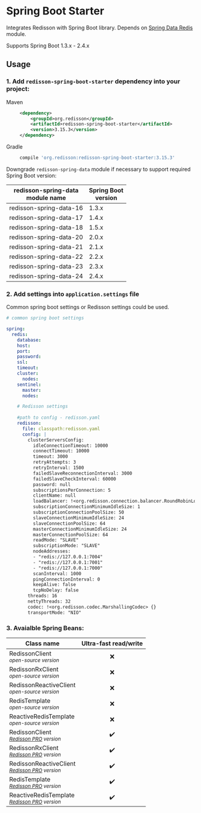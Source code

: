 # Spring Boot Starter

Integrates Redisson with Spring Boot library. Depends on [Spring Data Redis](https://github.com/redisson/redisson/tree/master/redisson-spring-data#spring-data-redis-integration) module.

Supports Spring Boot 1.3.x - 2.4.x

## Usage

### 1. Add `redisson-spring-boot-starter` dependency into your project:

Maven

```xml
     <dependency>
         <groupId>org.redisson</groupId>
         <artifactId>redisson-spring-boot-starter</artifactId>
         <version>3.15.3</version>
     </dependency>
```

Gradle

```groovy
     compile 'org.redisson:redisson-spring-boot-starter:3.15.3'
```


Downgrade `redisson-spring-data` module if necessary to support required Spring Boot version:

|redisson-spring-data<br/>module name|Spring Boot<br/>version|
|----------------------------|-------------------|
|redisson-spring-data-16     |1.3.x              |
|redisson-spring-data-17     |1.4.x              |
|redisson-spring-data-18     |1.5.x              |
|redisson-spring-data-20     |2.0.x              |
|redisson-spring-data-21     |2.1.x              |
|redisson-spring-data-22     |2.2.x              |
|redisson-spring-data-23     |2.3.x              |
|redisson-spring-data-24     |2.4.x              |

### 2. Add settings into `application.settings` file

Common spring boot settings or Redisson settings could be used.

```yaml
# common spring boot settings

spring:
  redis:
    database: 
    host:
    port:
    password:
    ssl: 
    timeout:
    cluster:
      nodes:
    sentinel:
      master:
      nodes:

    # Redisson settings
    
    #path to config - redisson.yaml
    redisson: 
      file: classpath:redisson.yaml
      config: |
        clusterServersConfig:
          idleConnectionTimeout: 10000
          connectTimeout: 10000
          timeout: 3000
          retryAttempts: 3
          retryInterval: 1500
          failedSlaveReconnectionInterval: 3000
          failedSlaveCheckInterval: 60000
          password: null
          subscriptionsPerConnection: 5
          clientName: null
          loadBalancer: !<org.redisson.connection.balancer.RoundRobinLoadBalancer> {}
          subscriptionConnectionMinimumIdleSize: 1
          subscriptionConnectionPoolSize: 50
          slaveConnectionMinimumIdleSize: 24
          slaveConnectionPoolSize: 64
          masterConnectionMinimumIdleSize: 24
          masterConnectionPoolSize: 64
          readMode: "SLAVE"
          subscriptionMode: "SLAVE"
          nodeAddresses:
          - "redis://127.0.0.1:7004"
          - "redis://127.0.0.1:7001"
          - "redis://127.0.0.1:7000"
          scanInterval: 1000
          pingConnectionInterval: 0
          keepAlive: false
          tcpNoDelay: false
        threads: 16
        nettyThreads: 32
        codec: !<org.redisson.codec.MarshallingCodec> {}
        transportMode: "NIO"

```

### 3. Avaialble Spring Beans:

|Class name | Ultra-fast read/write |
| ------------- | :----------:|
|RedissonClient<br/><sub><i>open-source version</i></sub> | ❌ |
|RedissonRxClient<br/><sub><i>open-source version</i></sub> | ❌ |
|RedissonReactiveClient<br/><sub><i>open-source version</i></sub> | ❌ |
|RedisTemplate<br/><sub><i>open-source version</i></sub> | ❌ |
|ReactiveRedisTemplate<br/><sub><i>open-source version</i></sub> | ❌ |
|RedissonClient<br/><sub><i>[Redisson PRO](http://redisson.pro) version</i></sub> | ✔️ |
|RedissonRxClient<br/><sub><i>[Redisson PRO](http://redisson.pro) version</i></sub> | ✔️ |
|RedissonReactiveClient<br/><sub><i>[Redisson PRO](http://redisson.pro) version</i></sub> | ✔️ |
|RedisTemplate<br/><sub><i>[Redisson PRO](http://redisson.pro) version</i></sub> | ✔️ |
|ReactiveRedisTemplate<br/><sub><i>[Redisson PRO](http://redisson.pro) version</i></sub> | ✔️ |
